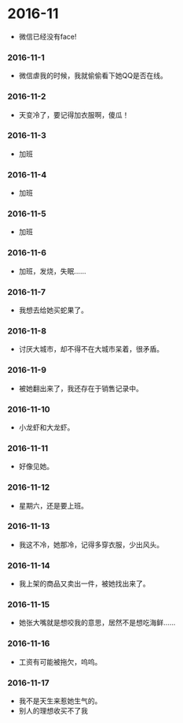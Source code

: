 # 2016-11
* 微信已经没有face!

### 2016-11-1
* 微信虐我的时候，我就偷偷看下她QQ是否在线。

### 2016-11-2
* 天变冷了，要记得加衣服啊，傻瓜！

### 2016-11-3
* 加班

### 2016-11-4
* 加班

### 2016-11-5
* 加班

### 2016-11-6
* 加班，发烧，失眠……

### 2016-11-7
* 我想去给她买蛇果了。

### 2016-11-8
* 讨厌大城市，却不得不在大城市呆着，很矛盾。

### 2016-11-9
* 被她翻出来了，我还存在于销售记录中。

### 2016-11-10
* 小龙虾和大龙虾。

### 2016-11-11
* 好像见她。

### 2016-11-12
* 星期六，还是要上班。

### 2016-11-13
* 我这不冷，她那冷，记得多穿衣服，少出风头。

### 2016-11-14
* 我上架的商品又卖出一件，被她找出来了。

### 2016-11-15
* 她张大嘴就是想咬我的意思，居然不是想吃海鲜……

### 2016-11-16
* 工资有可能被拖欠，呜呜。

### 2016-11-17
* 我不是天生来惹她生气的。
* 别人的理想收买不了我
